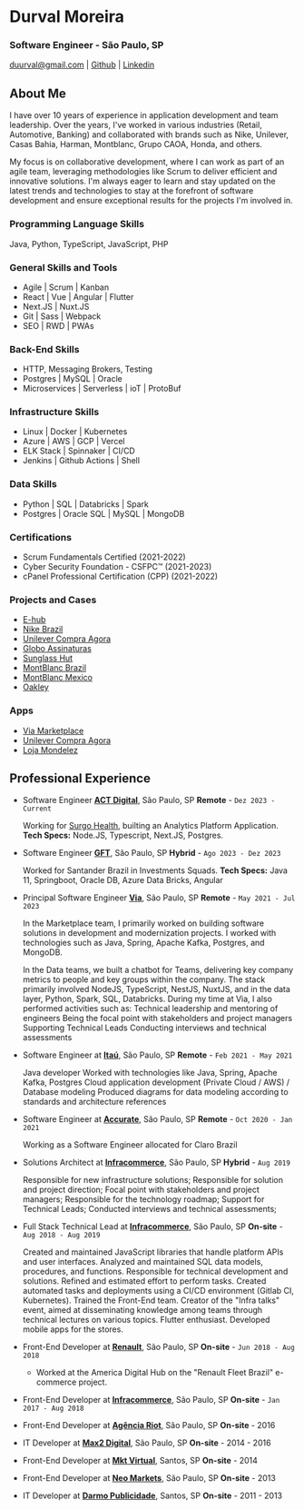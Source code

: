 # Durval Moreira

### Software Engineer - São Paulo, SP

[duurval@gmail.com](mailto:duurval@gmail.com) | [Github](http://github.com/durvs) | [Linkedin](https://www.linkedin.com/in/durvalrafael/)

## About Me

I have over 10 years of experience in application development and team leadership. Over the years, I've worked in various industries (Retail, Automotive, Banking) and collaborated with brands such as Nike, Unilever, Casas Bahia, Harman, Montblanc, Grupo CAOA, Honda, and others.

My focus is on collaborative development, where I can work as part of an agile team, leveraging methodologies like Scrum to deliver efficient and innovative solutions. I'm always eager to learn and stay updated on the latest trends and technologies to stay at the forefront of software development and ensure exceptional results for the projects I'm involved in.

### Programming Language Skills

Java, Python, TypeScript, JavaScript, PHP

### General Skills and Tools

- Agile | Scrum | Kanban
- React | Vue | Angular | Flutter
- Next.JS | Nuxt.JS
- Git | Sass | Webpack
- SEO | RWD | PWAs

### Back-End Skills

- HTTP, Messaging Brokers, Testing
- Postgres | MySQL | Oracle
- Microservices | Serverless | ioT | ProtoBuf

### Infrastructure Skills

- Linux | Docker | Kubernetes
- Azure | AWS | GCP | Vercel
- ELK Stack | Spinnaker | CI/CD
- Jenkins | Github Actions | Shell

### Data Skills

- Python | SQL | Databricks | Spark
- Postgres | Oracle SQL | MySQL | MongoDB

### Certifications

- Scrum Fundamentals Certified (2021-2022)
- Cyber Security Foundation - CSFPC™ (2021-2023)
- cPanel Professional Certification (CPP) (2021-2022)

### Projects and Cases

- [E-hub](https://www.e-hub.com.br)
- [Nike Brazil](https://www.nike.com.br)
- [Unilever Compra Agora](https://compra-agora.com/)
- [Globo Assinaturas](https://assineoglobo.globo.com)
- [Sunglass Hut](http://www.sunglasshut.com/br)
- [MontBlanc Brazil](https://brasil.montblanc.com)
- [MontBlanc Mexico](http://www.montblanc.com.mx)
- [Oakley](https://www.oakley.com.br/)

### Apps

- [Via Marketplace](https://play.google.com/store/apps/details?id=com.seller.via&hl=pt&gl=US&pli=1)
- [Unilever Compra Agora](https://play.google.com/store/apps/details?id=br.com.ifc.compraagora.app)
- [Loja Mondelez](https://play.google.com/store/apps/details?id=br.com.ifc.mondelez.app)

## Professional Experience

- Software Engineer **[ACT Digital](http://www.actdigital.com)**, São Paulo, SP **Remote** - `Dez 2023 - Current`

  Working for [Surgo Health](https://www.surgohealth.com/), builting an Analytics Platform Application. **Tech Specs:** Node.JS, Typescript, Next.JS, Postgres.

- Software Engineer **[GFT](http://www.gft.com.br)**, São Paulo, SP **Hybrid** - `Ago 2023 - Dez 2023`

  Worked for Santander Brazil in Investments Squads. **Tech Specs:** Java 11, Springboot, Oracle DB, Azure Data Bricks, Angular

- Principal Software Engineer **[Via](http://www.via.com.br)**, São Paulo, SP **Remote** - `May 2021 - Jul 2023`

  In the Marketplace team, I primarily worked on building software solutions in development and modernization projects. I worked with technologies such as Java, Spring, Apache Kafka, Postgres, and MongoDB.

  In the Data teams, we built a chatbot for Teams, delivering key company metrics to people and key groups within the company. The stack primarily involved NodeJS, TypeScript, NestJS, NuxtJS, and in the data layer, Python, Spark, SQL, Databricks.
  During my time at Via, I also performed activities such as:
  Technical leadership and mentoring of engineers
  Being the focal point with stakeholders and project managers
  Supporting Technical Leads
  Conducting interviews and technical assessments

- Software Engineer at **[Itaú](http://www.itau.com.br/)**, São Paulo, SP **Remote** - `Feb 2021 - May 2021`

  Java developer
  Worked with technologies like Java, Spring, Apache Kafka, Postgres
  Cloud application development (Private Cloud / AWS) / Database modeling
  Produced diagrams for data modeling according to standards and architecture references

- Software Engineer at **[Accurate](http://www.accurate.com.br/)**, São Paulo, SP **Remote** - `Oct 2020 - Jan 2021`

  Working as a Software Engineer allocated for Claro Brazil

- Solutions Architect at **[Infracommerce](http://www.infracommerce.com.br/)**, São Paulo, SP **Hybrid** - `Aug 2019`

  Responsible for new infrastructure solutions;
  Responsible for solution and project direction;
  Focal point with stakeholders and project managers;
  Responsible for the technology roadmap;
  Support for Technical Leads;
  Conducted interviews and technical assessments;

- Full Stack Technical Lead at **[Infracommerce](http://www.infracommerce.com.br/)**, São Paulo, SP **On-site** - `Aug 2018 - Aug 2019`

  Created and maintained JavaScript libraries that handle platform APIs and user interfaces.
  Analyzed and maintained SQL data models, procedures, and functions.
  Responsible for technical development and solutions. Refined and estimated effort to perform tasks.
  Created automated tasks and deployments using a CI/CD environment (Gitlab CI, Kubernetes).
  Trained the Front-End team. Creator of the "Infra talks" event, aimed at disseminating knowledge among teams through technical lectures on various topics.
  Flutter enthusiast. Developed mobile apps for the stores.

- Front-End Developer at **[Renault](http://www.renault.com.br/)**, São Paulo, SP **On-site** - `Jun 2018 - Aug 2018`

  - Worked at the America Digital Hub on the "Renault Fleet Brazil" e-commerce project.

- Front-End Developer at **[Infracommerce](http://www.infracommerce.com.br/)**, São Paulo, SP **On-site** - `Jan 2017 - Aug 2018`

- Front-End Developer at **[Agência Riot](http://www.riot.com.br/)**, São Paulo, SP **On-site** - 2016

- IT Developer at **[Max2 Digital](http://www.max2digital.com.br/)**, São Paulo, SP **On-site** - 2014 - 2016

- Front-End Developer at **[Mkt Virtual](http://www.mktvirtual.com.br/)**, Santos, SP **On-site** - 2014

- Front-End Developer at **[Neo Markets](http://www.neomarkets.com.br/)**, São Paulo, SP **On-site** - 2013

- IT Developer at **[Darmo Publicidade](http://www.darmopublicidade.com.br/)**, Santos, SP **On-site** - 2011 - 2013
